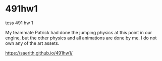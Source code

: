 # 491hw1
tcss 491 hw 1

My teammate Patrick had done the jumping physics at this point in our engine, but the other physics and all animations are done by me.
I do not own any of the art assets.

https://saerith.github.io/491hw1/
